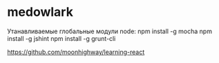 # medowlark

Утанавливаемые глобальные модули node:
npm install -g mocha
npm install -g jshint
npm install -g grunt-cli


https://github.com/moonhighway/learning-react
